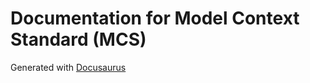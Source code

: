 # Documentation for Model Context Standard (MCS) 

Generated with [Docusaurus](https://docusaurus.io)




